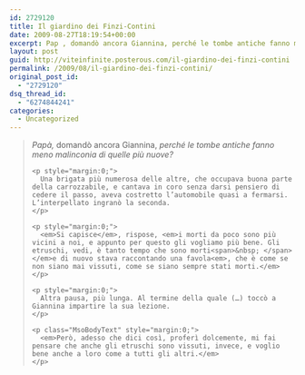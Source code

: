 ```yaml
---
id: 2729120
title: Il giardino dei Finzi-Contini
date: 2009-08-27T18:19:54+00:00
excerpt: Pap , domandò ancora Giannina, perché le tombe antiche fanno meno malinconia di quelle più nuove? Una brigata più numerosa delle altre, che occupava buona parte della carrozzabile, e cantava in coro senza darsi pensiero di cedere il passo, av...
layout: post
guid: http://viteinfinite.posterous.com/il-giardino-dei-finzi-contini
permalink: /2009/08/il-giardino-dei-finzi-contini/
original_post_id:
  - "2729120"
dsq_thread_id:
  - "6274844241"
categories:
  - Uncategorized
---
```

<div class="posterous_bookmarklet_entry">
  <blockquote class="posterous_long_quote">
    <p style="margin:0;">
      <em>Papà,</em> domandò ancora Giannina, <em>perché le tombe antiche fanno meno malinconia di quelle più nuove?</em>
    </p>
    
    <p style="margin:0;">
      Una brigata più numerosa delle altre, che occupava buona parte della carrozzabile, e cantava in coro senza darsi pensiero di cedere il passo, aveva costretto l’automobile quasi a fermarsi. L’interpellato ingranò la seconda.
    </p>
    
    <p style="margin:0;">
      <em>Si capisce</em>, rispose, <em>i morti da poco sono più vicini a noi, e appunto per questo gli vogliamo più bene. Gli etruschi, vedi, è tanto tempo che sono morti<span>&nbsp; </span></em>e di nuovo stava raccontando una favola<em>, che è come se non siano mai vissuti, come se siano sempre stati morti.</em>
    </p>
    
    <p style="margin:0;">
      Altra pausa, più lunga. Al termine della quale (…) toccò a Giannina impartire la sua lezione.
    </p>
    
    <p class="MsoBodyText" style="margin:0;">
      <em>Però, adesso che dici così, proferì dolcemente, mi fai pensare che anche gli etruschi sono vissuti, invece, e voglio bene anche a loro come a tutti gli altri.</em>
    </p>
  </blockquote>
</div>